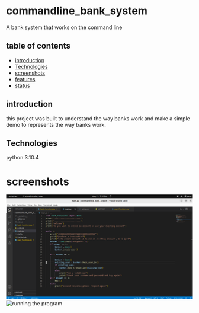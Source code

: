 # commandline_bank_system
A bank system that works on the command line

## table of contents
* [introduction](#general-info)
* [Technologies](#technologies)
* [screenshots](#screenshots)
* [features](#features)
* [status](#status)

## introduction
this project was built to understand the way banks work and make a simple demo to represents 
the way banks work.
## Technologies
python 3.10.4

# screenshots
![python](images/working.png)
![running the program](https://myoctocat.com/assets/images/base-octocat.svg)
